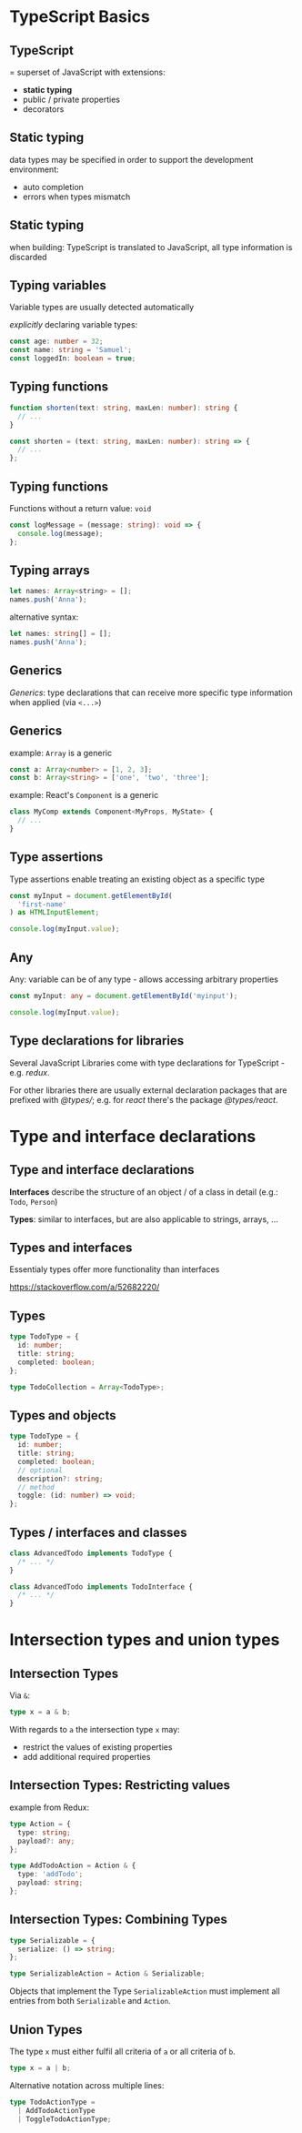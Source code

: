 # TypeScript Basics

## TypeScript

= superset of JavaScript with extensions:

- **static typing**
- public / private properties
- decorators

## Static typing

data types may be specified in order to support the development environment:

- auto completion
- errors when types mismatch

## Static typing

when building: TypeScript is translated to JavaScript, all type information is discarded

## Typing variables

Variable types are usually detected automatically

_explicitly_ declaring variable types:

```ts
const age: number = 32;
const name: string = 'Samuel';
const loggedIn: boolean = true;
```

## Typing functions

```ts
function shorten(text: string, maxLen: number): string {
  // ...
}
```

```ts
const shorten = (text: string, maxLen: number): string => {
  // ...
};
```

## Typing functions

Functions without a return value: `void`

```ts
const logMessage = (message: string): void => {
  console.log(message);
};
```

## Typing arrays

```js
let names: Array<string> = [];
names.push('Anna');
```

alternative syntax:

```ts
let names: string[] = [];
names.push('Anna');
```

## Generics

_Generics_: type declarations that can receive more specific type information when applied (via `<...>`)

## Generics

example: `Array` is a generic

```ts
const a: Array<number> = [1, 2, 3];
const b: Array<string> = ['one', 'two', 'three'];
```

example: React's `Component` is a generic

```ts
class MyComp extends Component<MyProps, MyState> {
  // ...
}
```

## Type assertions

Type assertions enable treating an existing object as a specific type

```ts
const myInput = document.getElementById(
  'first-name'
) as HTMLInputElement;

console.log(myInput.value);
```

## Any

Any: variable can be of any type - allows accessing arbitrary properties

```ts
const myInput: any = document.getElementById('myinput');

console.log(myInput.value);
```

## Type declarations for libraries

Several JavaScript Libraries come with type declarations for TypeScript - e.g. _redux_.

For other libraries there are usually external declaration packages that are prefixed with _@types/_; e.g. for _react_ there's the package _@types/react_.

# Type and interface declarations

## Type and interface declarations

**Interfaces** describe the structure of an object / of a class in detail (e.g.: `Todo`, `Person`)

**Types**: similar to interfaces, but are also applicable to strings, arrays, ...

## Types and interfaces

Essentialy types offer more functionality than interfaces

<https://stackoverflow.com/a/52682220/>

## Types

```ts
type TodoType = {
  id: number;
  title: string;
  completed: boolean;
};

type TodoCollection = Array<TodoType>;
```

## Types and objects

```ts
type TodoType = {
  id: number;
  title: string;
  completed: boolean;
  // optional
  description?: string;
  // method
  toggle: (id: number) => void;
};
```

## Types / interfaces and classes

```ts
class AdvancedTodo implements TodoType {
  /* ... */
}

class AdvancedTodo implements TodoInterface {
  /* ... */
}
```

# Intersection types and union types

## Intersection Types

Via `&`:

```ts
type x = a & b;
```

With regards to `a` the intersection type `x` may:

- restrict the values of existing properties
- add additional required properties

## Intersection Types: Restricting values

example from Redux:

```ts
type Action = {
  type: string;
  payload?: any;
};

type AddTodoAction = Action & {
  type: 'addTodo';
  payload: string;
};
```

## Intersection Types: Combining Types

```ts
type Serializable = {
  serialize: () => string;
};

type SerializableAction = Action & Serializable;
```

Objects that implement the Type `SerializableAction` must implement all entries from both `Serializable` and `Action`.

## Union Types

The type `x` must either fulfil all criteria of `a` or all criteria of `b`.

```ts
type x = a | b;
```

Alternative notation across multiple lines:

```ts
type TodoActionType =
  | AddTodoActionType
  | ToggleTodoActionType;
```
